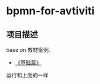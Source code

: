 # bpmn-for-avtiviti

## 项目描述
base on 
教材案例.
- [《基础篇》](https://github.com/LinDaiDai/bpmn-chinese-document/tree/master/LinDaiDai/全网最详bpmn.js教材-基础篇.md)

运行和上面的一样

 
